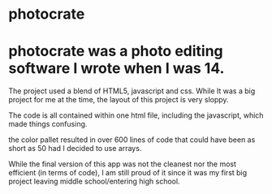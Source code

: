 # photocrate
photocrate was a photo editing software I wrote when I was 14.
==============================================================
The project used a blend of HTML5, javascript and css. While It was a big project for me at the time, the layout of this project is very sloppy.

The code is all contained within one html file, including the javascript, which made things confusing. 

the color pallet resulted in over 600 lines of code that could have been as short as 50 had I decided to use arrays.

While the final version of this app was not the cleanest nor the most efficient (in terms of code), I am still proud of it since it was my first big project leaving middle school/entering high school.

